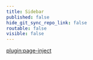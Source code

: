 ```yaml
---
title: Sidebar
published: false
hide_git_sync_repo_link: false
routable: false
visible: false
---
```


[plugin:page-inject](/twitterfeed)
